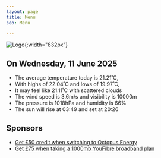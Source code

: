 ```yaml
---
layout: page
title: Menu
seo: Menu

---
```


![Logo](/images/logo.jpg){:width="832px"}

<!-- weather_marker starts -->
## On Wednesday, 11 June 2025

- The average temperature today is 21.21˚C,
- With highs of 22.04˚C and lows of 19.97˚C,
- It may feel like 21.11˚C with scattered clouds
- The wind speed is 3.6m/s and visibility is 10000m
- The pressure is 1018hPa and humidity is 66%
- The sun will rise at 03:49 and set at 20:26

<!-- weather_marker ends -->

## Sponsors

- [Get £50 credit when switching to Octopus Energy](https://bit.ly/3oD1nnS)
- [Get £75 when taking a 1000mb YouFibre broadband plan](https://aklam.io/91zWhU?)
